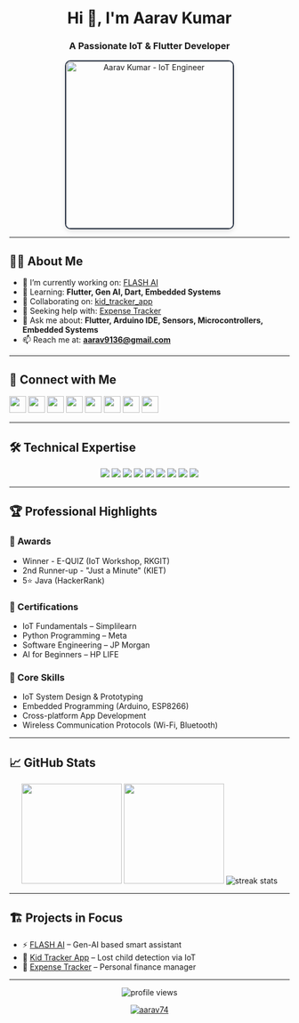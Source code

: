 <h1 align="center">Hi 👋, I'm Aarav Kumar</h1>
<h3 align="center">A Passionate IoT & Flutter Developer</h3>


<div align="center">
  <img src="C:\Users\aarav\Downloads\download.png" alt="Aarav Kumar - IoT Engineer" width="300" style="border-radius: 10px; border: 2px solid #2D3748; box-shadow: 0 4px 8px rgba(0,0,0,0.1);" />
</div>

---

## 👨‍💻 About Me

- 🔭 I’m currently working on: [FLASH AI](https://github.com/Aarav74/temp_flash_ai.git)
- 🌱 Learning: **Flutter, Gen AI, Dart, Embedded Systems**
- 👯 Collaborating on: [kid_tracker_app](https://github.com/Aarav74/kid_tracker_app.git)
- 🤝 Seeking help with: [Expense Tracker](https://github.com/Aarav74/expense_tracker.git)
- 💬 Ask me about: **Flutter, Arduino IDE, Sensors, Microcontrollers, Embedded Systems**
- 📫 Reach me at: **aarav9136@gmail.com**

---

## 🔗 Connect with Me

<p align="left">
  <a href="https://twitter.com/aarav784" target="blank"><img src="https://img.shields.io/badge/-@aarav784-1DA1F2?style=flat&logo=Twitter&logoColor=white" height="30"/></a>
  <a href="https://linkedin.com/in/aarav-kumar" target="blank"><img src="https://img.shields.io/badge/-Aarav_Kumar-0077B5?style=flat&logo=Linkedin&logoColor=white" height="30"/></a>
  <a href="https://instagram.com/_.aaravvv.3107" target="blank"><img src="https://img.shields.io/badge/-Instagram-E4405F?style=flat&logo=Instagram&logoColor=white" height="30"/></a>
  <a href="https://www.codechef.com/users/aarav9136" target="blank"><img src="https://img.shields.io/badge/-CodeChef-5B4638?style=flat&logo=CodeChef&logoColor=white" height="30"/></a>
  <a href="https://www.hackerrank.com/aarav9136" target="blank"><img src="https://img.shields.io/badge/-HackerRank-2EC866?style=flat&logo=HackerRank&logoColor=white" height="30"/></a>
  <a href="https://codeforces.com/profile/aarav784" target="blank"><img src="https://img.shields.io/badge/-Codeforces-1F8ACB?style=flat&logo=Codeforces&logoColor=white" height="30"/></a>
  <a href="https://www.leetcode.com/aarav784" target="blank"><img src="https://img.shields.io/badge/-LeetCode-FFA116?style=flat&logo=LeetCode&logoColor=white" height="30"/></a>
  <a href="https://auth.geeksforgeeks.org/user/aarave065" target="blank"><img src="https://img.shields.io/badge/-GeeksforGeeks-2F8D46?style=flat&logo=GeeksforGeeks&logoColor=white" height="30"/></a>
</p>

---

## 🛠 Technical Expertise

<div align="center">
  <img src="https://img.shields.io/badge/Flutter-02569B?style=for-the-badge&logo=flutter&logoColor=white" />
  <img src="https://img.shields.io/badge/Dart-0175C2?style=for-the-badge&logo=dart&logoColor=white" />
  <img src="https://img.shields.io/badge/Arduino-00979D?style=for-the-badge&logo=Arduino&logoColor=white" />
  <img src="https://img.shields.io/badge/Python-3776AB?style=for-the-badge&logo=python&logoColor=white" />
  <img src="https://img.shields.io/badge/Java-ED8B00?style=for-the-badge&logo=openjdk&logoColor=white" />
  <img src="https://img.shields.io/badge/Firebase-FFCA28?style=for-the-badge&logo=firebase&logoColor=black" />
  <img src="https://img.shields.io/badge/Node.js-339933?style=for-the-badge&logo=node.js&logoColor=white" />
  <img src="https://img.shields.io/badge/MongoDB-47A248?style=for-the-badge&logo=mongodb&logoColor=white" />
  <img src="https://img.shields.io/badge/OpenCV-5C3EE8?style=for-the-badge&logo=opencv&logoColor=white" />
</div>

---

## 🏆 Professional Highlights

### 🏅 Awards
- Winner - E-QUIZ (IoT Workshop, RKGIT)
- 2nd Runner-up - "Just a Minute" (KIET)
- 5⭐ Java (HackerRank)

### 📜 Certifications
- IoT Fundamentals – Simplilearn
- Python Programming – Meta
- Software Engineering – JP Morgan
- AI for Beginners – HP LIFE

### 🔧 Core Skills
- IoT System Design & Prototyping  
- Embedded Programming (Arduino, ESP8266)  
- Cross-platform App Development  
- Wireless Communication Protocols (Wi-Fi, Bluetooth)

---

## 📈 GitHub Stats

<div align="center">
  <img height="180em" src="https://github-readme-stats.vercel.app/api?username=aarav74&show_icons=true&theme=algolia&include_all_commits=true&count_private=true"/>
  <img height="180em" src="https://github-readme-stats.vercel.app/api/top-langs/?username=aarav74&layout=compact&langs_count=8&theme=algolia"/>
  <img src="https://github-readme-streak-stats.herokuapp.com/?user=aarav74&theme=algolia" alt="streak stats"/>
</div>

---

## 🏗 Projects in Focus

- ⚡ [FLASH AI](https://github.com/Aarav74/temp_flash_ai.git) – Gen-AI based smart assistant
- 👶 [Kid Tracker App](https://github.com/Aarav74/kid_tracker_app.git) – Lost child detection via IoT
- 💸 [Expense Tracker](https://github.com/Aarav74/expense_tracker.git) – Personal finance manager

---
<p align="center">
  <img src="https://komarev.com/ghpvc/?username=aarav74&label=Profile+Views&color=0e75b6&style=flat" alt="profile views" />
</p>

<p align="center">
  <a href="https://github.com/ryo-ma/github-profile-trophy">
    <img src="https://github-profile-trophy.vercel.app/?username=aarav74&theme=algolia" alt="aarav74" />
  </a>
</p>
